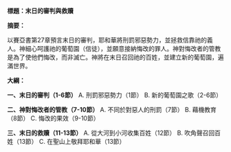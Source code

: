 **標題：末日的審判與救贖**

**摘要：**

以賽亞書第27章預言末日的審判，耶和華將刑罰邪惡勢力，並拯救信靠祂的義人。神細心呵護祂的葡萄園（信徒），並願意接納悔改的罪人。神對悔改者的管教是為了使他們悔改，而非滅亡。神將在末日召回祂的百姓，並建立新的葡萄園，遍滿世界。

**大綱：**

**一、末日的審判（1-6節）**
    A. 刑罰邪惡勢力（1節）
    B. 新的葡萄園之歌（2-6節）

**二、神對悔改者的管教（7-10節）**
    A. 不同於對惡人的刑罰（7節）
    B. 藉機教育（8節）
    C. 悔改的果效（9-10節）

**三、末日的救贖（11-13節）**
    A. 從大河到小河收集百姓（12節）
    B. 吹角聲召回百姓（13節）
    C. 在聖山上敬拜耶和華（13節）
